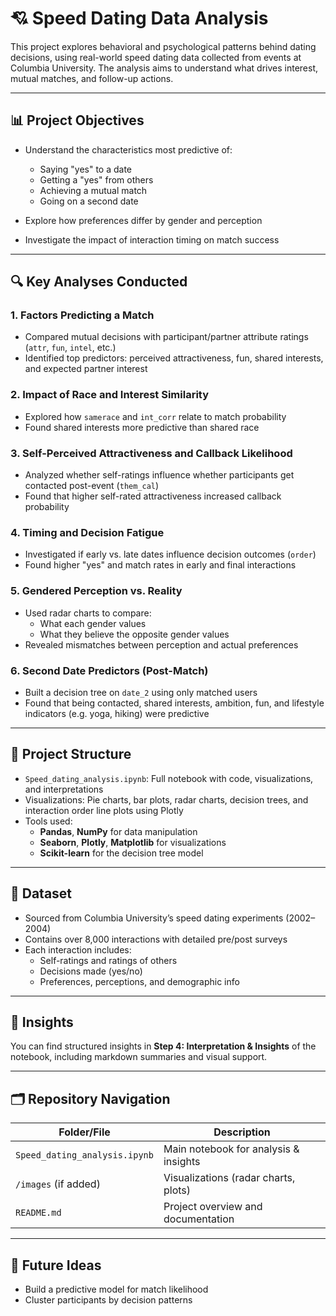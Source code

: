 # 💘 Speed Dating Data Analysis

This project explores behavioral and psychological patterns behind dating decisions, using real-world speed dating data collected from events at Columbia University. The analysis aims to understand what drives interest, mutual matches, and follow-up actions.

---

## 📊 Project Objectives

- Understand the characteristics most predictive of:
  - Saying "yes" to a date
  - Getting a "yes" from others
  - Achieving a mutual match
  - Going on a second date

- Explore how preferences differ by gender and perception

- Investigate the impact of interaction timing on match success

---

## 🔍 Key Analyses Conducted

### 1. **Factors Predicting a Match**
- Compared mutual decisions with participant/partner attribute ratings (`attr`, `fun`, `intel`, etc.)
- Identified top predictors: perceived attractiveness, fun, shared interests, and expected partner interest

### 2. **Impact of Race and Interest Similarity**
- Explored how `samerace` and `int_corr` relate to match probability
- Found shared interests more predictive than shared race

### 3. **Self-Perceived Attractiveness and Callback Likelihood**
- Analyzed whether self-ratings influence whether participants get contacted post-event (`them_cal`)
- Found that higher self-rated attractiveness increased callback probability

### 4. **Timing and Decision Fatigue**
- Investigated if early vs. late dates influence decision outcomes (`order`)
- Found higher "yes" and match rates in early and final interactions

### 5. **Gendered Perception vs. Reality**
- Used radar charts to compare:
  - What each gender values
  - What they believe the opposite gender values
- Revealed mismatches between perception and actual preferences

### 6. **Second Date Predictors (Post-Match)**
- Built a decision tree on `date_2` using only matched users
- Found that being contacted, shared interests, ambition, fun, and lifestyle indicators (e.g. yoga, hiking) were predictive

---

## 📁 Project Structure

- `Speed_dating_analysis.ipynb`: Full notebook with code, visualizations, and interpretations
- Visualizations: Pie charts, bar plots, radar charts, decision trees, and interaction order line plots using Plotly
- Tools used: 
  - **Pandas**, **NumPy** for data manipulation  
  - **Seaborn**, **Plotly**, **Matplotlib** for visualizations  
  - **Scikit-learn** for the decision tree model

---

## 📌 Dataset

- Sourced from Columbia University’s speed dating experiments (2002–2004)
- Contains over 8,000 interactions with detailed pre/post surveys
- Each interaction includes:
  - Self-ratings and ratings of others
  - Decisions made (yes/no)
  - Preferences, perceptions, and demographic info

---

## 🧠 Insights

You can find structured insights in **Step 4: Interpretation & Insights** of the notebook, including markdown summaries and visual support.

---

## 🗂️ Repository Navigation

| Folder/File                    | Description                                      |
|-------------------------------|--------------------------------------------------|
| `Speed_dating_analysis.ipynb` | Main notebook for analysis & insights            |
| `/images` (if added)          | Visualizations (radar charts, plots)             |
| `README.md`                   | Project overview and documentation               |

---

## 🚀 Future Ideas

- Build a predictive model for match likelihood
- Cluster participants by decision patterns

